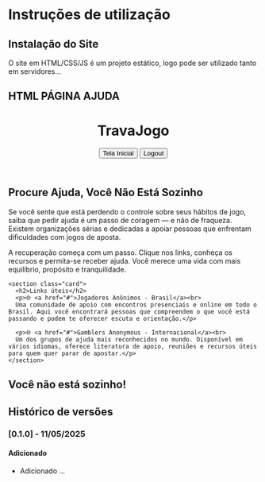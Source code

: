 # Instruções de utilização

## Instalação do Site

O site em HTML/CSS/JS é um projeto estático, logo pode ser utilizado tanto em servidores...

## HTML PÁGINA AJUDA

<!DOCTYPE html>
<html lang="pt-BR">
<head>
  <meta charset="UTF-8">
  <meta name="viewport" content="width=device-width, initial-scale=1">
  <title>TravaJogo</title>
  <link rel="stylesheet" href="style.css">
</head>
<body>
  <header class="topbar">
    <h1>TravaJogo</h1>
    <div class="buttons">
      <button class="btn">Tela Inicial</button>
      <button class="btn">Logout</button>
    </div>
  </header>

  <main class="container">
    <section class="card">
      <h2>Procure Ajuda, Você Não Está Sozinho</h2>
      <p>Se você sente que está perdendo o controle sobre seus hábitos de jogo, saiba que pedir ajuda é um passo de coragem — e não de fraqueza. Existem organizações sérias e dedicadas a apoiar pessoas que enfrentam dificuldades com jogos de aposta.</p>
      <p>A recuperação começa com um passo. Clique nos links, conheça os recursos e permita-se receber ajuda. Você merece uma vida com mais equilíbrio, propósito e tranquilidade.</p>
    </section>

    <section class="card">
      <h2>Links úteis</h2>
      <p>🌐 <a href="#">Jogadores Anônimos - Brasil</a><br>
      Uma comunidade de apoio com encontros presenciais e online em todo o Brasil. Aqui você encontrará pessoas que compreendem o que você está passando e podem te oferecer escuta e orientação.</p>

      <p>🌐 <a href="#">Gamblers Anonymous - Internacional</a><br>
      Um dos grupos de ajuda mais reconhecidos no mundo. Disponível em vários idiomas, oferece literatura de apoio, reuniões e recursos úteis para quem quer parar de apostar.</p>
    </section>
  </main>

  <footer class="footer">
    <h2>Você não está sozinho!</h2>
  </footer>
</body>
</html>

## Histórico de versões

### [0.1.0] - 11/05/2025
#### Adicionado
- Adicionado ...
